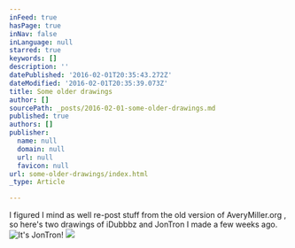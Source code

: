 ```yaml
---
inFeed: true
hasPage: true
inNav: false
inLanguage: null
starred: true
keywords: []
description: ''
datePublished: '2016-02-01T20:35:43.272Z'
dateModified: '2016-02-01T20:35:39.073Z'
title: Some older drawings
author: []
sourcePath: _posts/2016-02-01-some-older-drawings.md
published: true
authors: []
publisher:
  name: null
  domain: null
  url: null
  favicon: null
url: some-older-drawings/index.html
_type: Article

---
```

I figured I mind as well re-post stuff from the old version of AveryMiller.org , so here's two drawings of iDubbbz and JonTron I made a few weeks ago.
![It's JonTron!](https://s3-us-west-2.amazonaws.com/the-grid-img/p/957a68872498a7d5c44feb3ca5453df73c106205.jpg)
![](https://s3-us-west-2.amazonaws.com/the-grid-img/p/e83eecb99dc6a9f4e1476443771aeef3012f58cb.jpg)